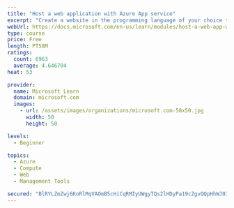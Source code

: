 ```yaml
---
title: "Host a web application with Azure App service"
excerpt: "Create a website in the programming language of your choice through the hosted web app platform in Azure App Service."
webUrl: https://docs.microsoft.com/en-us/learn/modules/host-a-web-app-with-azure-app-service/
type: course
price: Free
length: PT58M
ratings:
  count: 6963
  average: 4.646704
heat: 53

provider:
  name: Microsoft Learn
  domain: microsoft.com
  images:
    - url: /assets/images/organizations/microsoft.com-50x50.jpg
      width: 50
      height: 50

levels:
  - Beginner

topics:
  - Azure
  - Compute
  - Web
  - Management Tools

secured: "BlRYLZmZwj6KoRlMqVAOmB5cHiCqRMIyUWgyTQs2lHDyPa19cZgvQQpHhWJ0IIloc2e8i4Zw+9dqHDTKVrlBSaIARuTSgHnBgssRxseHFtFe3UHIqhb+5ymk9y+EXSmypB+EQsWkTeywxpiRUljnfkn6EpXWcMLVmPCthTL1bXdJOshjSZ3Ky7zCXYQKxC+IoHgGLU/AofBx8hjeh8gSuw+K/SgG4vL2TDO184zImOqVXyMFvnQKMdL+OBH8PvOJmswtaHYH8GsNkL+aqktFibNpTb5e0mgRpAD3DHXICgtHMSKFUCxKIZYlC1PaofrkK0nHModNj9ay2IhvQgwSTE7Thf5youHyRUGMgT9NDIU0K8Fe/MU2kgpp5Z+PShbeBFnNQ/yFfH7I8gRnu4824B/UaQQPL8n4TfuKpGGaF38=;AqkerBeyDvOEmB8Kc+h0ng=="
---
```


